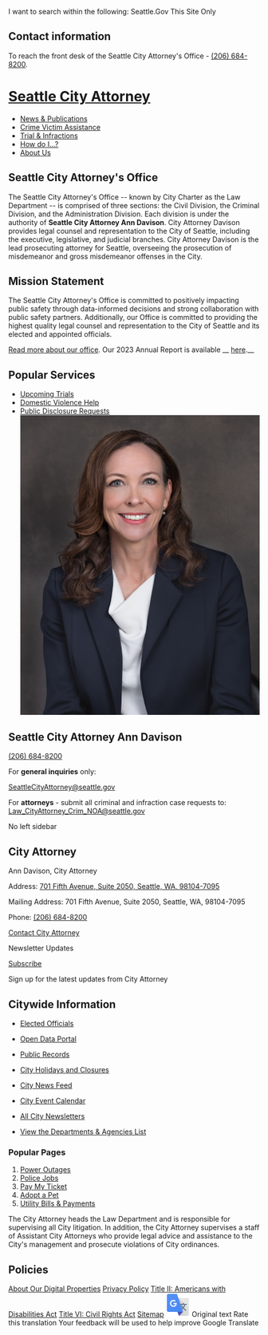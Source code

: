  

 I want to search within the following: Seattle.Gov This Site Only 

## Contact information

To reach the front desk of the Seattle City Attorney's Office - [(206) 684-8200]().

#  [Seattle City Attorney](https://www.seattle.gov/cityattorney) 

 *  [News & Publications](https://www.seattle.gov/cityattorney/news) 
 *  [Crime Victim Assistance](https://www.seattle.gov/cityattorney/crime-victim-assistance) 
 *  [Trial & Infractions](https://www.seattle.gov/cityattorney/trial-and-infractions-information) 
 *  [How do I...?](https://www.seattle.gov/cityattorney/how-do-i) 
 *  [About Us](https://www.seattle.gov/cityattorney/about-us) 

##  __Seattle City Attorney's Office__ 

The Seattle City Attorney's Office -- known by City Charter as the Law Department -- is comprised of three sections: the Civil Division, the Criminal Division, and the Administration Division. Each division is under the authority of __Seattle City Attorney Ann Davison__. City Attorney Davison provides legal counsel and representation to the City of Seattle, including the executive, legislative, and judicial branches. City Attorney Davison is the lead prosecuting attorney for Seattle, overseeing the prosecution of misdemeanor and gross misdemeanor offenses in the City. 

##  __Mission Statement__ 

The Seattle City Attorney's Office is committed to positively impacting public safety through data-informed decisions and strong collaboration with public safety partners. Additionally, our Office is committed to providing the highest quality legal counsel and representation to the City of Seattle and its elected and appointed officials. 

 [Read more about our office](http://www.seattle.gov/cityattorney/about-us).  Our 2023 Annual Report is available __ [here](https://www.seattle.gov/documents/Departments/CityAttorney/Reports/CAO2023Report.pdf).__  

## Popular Services

 *  [Upcoming Trials](https://www.seattle.gov/cityattorney/trial-and-infractions-information/upcoming-trials) 
 *  [Domestic Violence Help](https://www.seattle.gov/cityattorney/crime-victim-assistance/domestic-violence-help) 
 *  [Public Disclosure Requests](https://www.seattle.gov/cityattorney/how-do-i/file-a-public-disclosure-request) 
  ![Ann Davison](images/cea88ed7ec3703f8920bd311cda0b9eab7eb62c49febc38b0d2a612bdbb704c0.jpg)  

## Seattle City Attorney Ann Davison

 [(206) 684-8200]() 

For __general inquiries__ only:

 [SeattleCityAttorney@seattle.gov](mailto:seattlecityattorney@seattle.gov) 

For __attorneys__ - submit all criminal and infraction case requests to: [Law_CityAttorney_Crim_NOA@seattle.gov](mailto:law_cityattorney_crim_noa@seattle.gov) 

 No left sidebar 

## City Attorney

 Ann Davison, City Attorney 

 Address:  [701 Fifth Avenue, Suite 2050, Seattle, WA, 98104-7095](https://www.google.com/maps/place/701%2520Fifth%2520Avenue,%2520Suite%25202050%0A,%2520Seattle%0A,%2520WA%0A,%252098104-7095) 

 Mailing Address: 701 Fifth Avenue, Suite 2050, Seattle, WA, 98104-7095

 Phone:  [(206) 684-8200]() 

 [Contact City Attorney](https://www.seattle.gov/cityattorney/about-us) 

  [](https://x.com/SeaCityAttorney)  [](https://www.youtube.com/channel/UCv7rMhrlAZjh3kCqRE2k7XQ)  [](https://www.linkedin.com/company/seattle-city-attorney)  

Newsletter Updates

 [Subscribe](https://public.govdelivery.com/accounts/WASEATTLE/subscriber/topics?qsp=WASEATTLE_6) 

Sign up for the latest updates from City Attorney

## Citywide Information

 *  [Elected Officials](https://www.seattle.gov/elected-officials) 
 *  [Open Data Portal](https://data.seattle.gov) 
 *  [Public Records](https://www.seattle.gov/public-records) 
 *  [City Holidays and Closures](https://www.seattle.gov/holidays-and-closures) 

 *  [City News Feed](https://news.seattle.gov) 
 *  [City Event Calendar](https://www.seattle.gov/event-calendar) 
 *  [All City Newsletters](https://public.govdelivery.com/accounts/WASEATTLE/subscriber/topics?qsp=CODE_RED) 
 *  [View the Departments & Agencies List](https://www.seattle.gov/departments) 

### Popular Pages

 1.  [Power Outages](https://www.seattle.gov/city-light/outages) 
 1.  [Police Jobs](https://www.seattle.gov/police/police-jobs) 
 1.  [Pay My Ticket](https://www.seattle.gov/courts/tickets-and-payments/pay-my-ticket) 
 1.  [Adopt a Pet](https://www.seattle.gov/animal-shelter/find-an-animal/adopt) 
 1.  [Utility Bills & Payments](https://www.seattle.gov/utilities/your-services/accounts-and-payments/bills-and-payments) 

The City Attorney heads the Law Department and is responsible for supervising all City litigation. In addition, the City Attorney supervises a staff of Assistant City Attorneys who provide legal advice and assistance to the City's management and prosecute violations of City ordinances.

## Policies

  [About Our Digital Properties](https://www.seattle.gov/about-our-digital-properties)   [Privacy Policy](https://www.seattle.gov/tech/data-privacy/privacy-statement)   [Title II: Americans with Disabilities Act](https://www.seattle.gov/americans-with-disabilities-act)   [Title VI: Civil Rights Act](https://www.seattle.gov/civilrights/laws-we-enforce/title-vi-civil-rights-act)   [Sitemap](https://www.seattle.gov/sitemap)   ![](images/13a949374212f668e5cb41968b00a15c585519968fe4f6c7f4975d235370f0d0.svg)  Original text Rate this translation Your feedback will be used to help improve Google Translate 